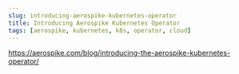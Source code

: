 ```yaml
---
slug: introducing-aerospike-kubernetes-operator
title: Introducing Aerospike Kubernetes Operator
tags: [aerospike, kubernetes, k8s, operator, cloud]
---
```


https://aerospike.com/blog/introducing-the-aerospike-kubernetes-operator/
